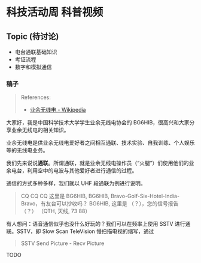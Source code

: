 # 科技活动周 科普视频

## Topic (待讨论)
- 电台通联基础知识
- 考证流程
- 数字和模拟通信

### 稿子
> References:
> - [业余无线电 - Wikipedia](https://zh.wikipedia.org/wiki/业余无线电)

大家好，我是中国科学技术大学学生业余无线电协会的 BG6HIB，很高兴和大家分享业余无线电的相关知识。

业余无线电是供业余无线电爱好者之间相互通联、技术实验、自我训练、个人娱乐等的无线电业务。

我们先来说说**通联**。所谓通联，就是业余无线电操作员（“火腿”）们使用他们的业余电台，利用空中的电波与其他爱好者进行通信的过程。

通信的方式多种多样，我们就以 UHF 段通联为例进行说明。

> CQ CQ CQ 这里是 BG6HIB, BG6HIB, Bravo-Golf-Six-Hotel-India-Bravo，有友台可以抄收吗？
> BG6HIB, 这里是 （？），您的信号报告 （？）
> （QTH, 天线, 73 88）

有人想问：语音通信似乎也没什么好玩的？我们可以在频率上使用 SSTV 进行通联。SSTV，即 Slow Scan TeleVision 慢扫描电视的缩写，通过 

> SSTV Send Picture - Recv Picture

TODO
